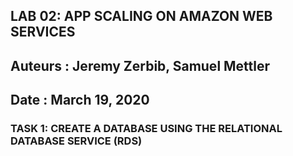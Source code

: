 ## LAB 02: APP SCALING ON AMAZON WEB SERVICES

## Auteurs : Jeremy Zerbib, Samuel Mettler

## Date : March 19, 2020

### TASK 1: CREATE A DATABASE USING THE RELATIONAL DATABASE SERVICE (RDS)